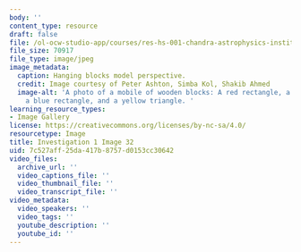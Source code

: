 ```yaml
---
body: ''
content_type: resource
draft: false
file: /ol-ocw-studio-app/courses/res-hs-001-chandra-astrophysics-institute/mithfh_chandra_inv1_pers2.jpg
file_size: 70917
file_type: image/jpeg
image_metadata:
  caption: Hanging blocks model perspective.
  credit: Image courtesy of Peter Ashton, Simba Kol, Shakib Ahmed
  image-alt: 'A photo of a mobile of wooden blocks: A red rectangle, a black disc,
    a blue rectangle, and a yellow triangle. '
learning_resource_types:
- Image Gallery
license: https://creativecommons.org/licenses/by-nc-sa/4.0/
resourcetype: Image
title: Investigation 1 Image 32
uid: 7c527aff-25da-417b-8757-d0153cc30642
video_files:
  archive_url: ''
  video_captions_file: ''
  video_thumbnail_file: ''
  video_transcript_file: ''
video_metadata:
  video_speakers: ''
  video_tags: ''
  youtube_description: ''
  youtube_id: ''
---
```


